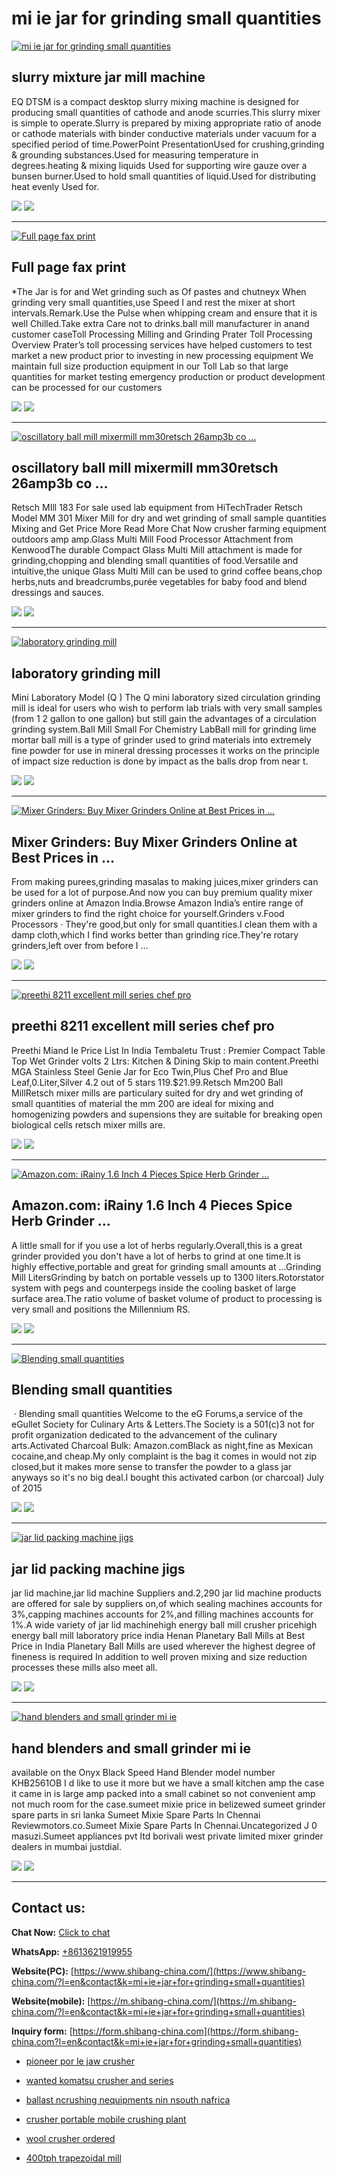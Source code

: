 # mi ie jar for grinding small quantities

<a href="https://swt.shibang-china.com/?l=en&img&k=mi+ie+jar+for+grinding+small+quantities" target="_blank">![mi ie jar for grinding small quantities](http://static.shibang-china.com/all-800x300/1212.jpg)</a>

## slurry mixture jar mill machine
EQ DTSM is a compact desktop slurry mixing machine is designed for producing small quantities of cathode and anode scurries.This slurry mixer is simple to operate.Slurry is prepared by mixing appropriate ratio of anode or cathode materials with binder conductive materials under vacuum for a specified period of time.PowerPoint PresentationUsed for crushing,grinding &amp; grounding substances.Used for measuring temperature in degrees.heating &amp; mixing liquids Used for supporting wire gauze over a bunsen burner.Used to hold small quantities of liquid.Used for distributing heat evenly Used for.


<a href="https://whatsapp.shibangsoft.com/WhatsApp.php" target="_blank" title="WhatsApp">![](http://static.shibang-china.com/icon/whatsapp.png)</a> <a href="https://swt.shibang-china.com/?l=en&icon&k=mi+ie+jar+for+grinding+small+quantities" target="_blank">![](http://static.shibang-china.com/icon/chat-en.png)</a>

---

<a href="https://swt.shibang-china.com/?l=en&img&k=mi+ie+jar+for+grinding+small+quantities" target="_blank">![Full page fax print](http://static.shibang-china.com/all-800x300/561.jpg)</a>

## Full page fax print
*The Jar is for and Wet grinding such as Of pastes and chutneyx When grinding very small quantities,use Speed I and rest the mixer at short intervals.Remark.Use the Pulse when whipping cream and ensure that it is well Chilled.Take extra Care not to drinks.ball mill manufacturer in anand customer caseToll Processing Milling and Grinding Prater Toll Processing Overview Prater’s toll processing services have helped customers to test market a new product prior to investing in new processing equipment We maintain full size production equipment in our Toll Lab so that large quantities for market testing emergency production or product development can be processed for our customers


<a href="https://whatsapp.shibangsoft.com/WhatsApp.php" target="_blank" title="WhatsApp">![](http://static.shibang-china.com/icon/whatsapp.png)</a> <a href="https://swt.shibang-china.com/?l=en&icon&k=mi+ie+jar+for+grinding+small+quantities" target="_blank">![](http://static.shibang-china.com/icon/chat-en.png)</a>

---

<a href="https://swt.shibang-china.com/?l=en&img&k=mi+ie+jar+for+grinding+small+quantities" target="_blank">![oscillatory ball mill mixermill mm30retsch 26amp3b co …](http://static.shibang-china.com/all-800x300/715.jpg)</a>

## oscillatory ball mill mixermill mm30retsch 26amp3b co …
Retsch MIll 183 For sale used lab equipment from HiTechTrader Retsch Model MM 301 Mixer Mill for dry and wet grinding of small sample quantities Mixing and Get Price More Read More Chat Now crusher farming equipment outdoors amp amp.Glass Multi Mill Food Processor Attachment from KenwoodThe durable Compact Glass Multi Mill attachment is made for grinding,chopping and blending small quantities of food.Versatile and intuitive,the unique Glass Multi Mill can be used to grind coffee beans,chop herbs,nuts and breadcrumbs,pur&#233;e vegetables for baby food and blend dressings and sauces.


<a href="https://whatsapp.shibangsoft.com/WhatsApp.php" target="_blank" title="WhatsApp">![](http://static.shibang-china.com/icon/whatsapp.png)</a> <a href="https://swt.shibang-china.com/?l=en&icon&k=mi+ie+jar+for+grinding+small+quantities" target="_blank">![](http://static.shibang-china.com/icon/chat-en.png)</a>

---

<a href="https://swt.shibang-china.com/?l=en&img&k=mi+ie+jar+for+grinding+small+quantities" target="_blank">![laboratory grinding mill](http://static.shibang-china.com/all-800x300/1022.jpg)</a>

## laboratory grinding mill
Mini Laboratory Model (Q ) The Q mini laboratory sized circulation grinding mill is ideal for users who wish to perform lab trials with very small samples (from 1 2 gallon to one gallon) but still gain the advantages of a circulation grinding system.Ball Mill Small For Chemistry LabBall mill for grinding lime mortar ball mill is a type of grinder used to grind materials into extremely fine powder for use in mineral dressing processes it works on the principle of impact size reduction is done by impact as the balls drop from near t.


<a href="https://whatsapp.shibangsoft.com/WhatsApp.php" target="_blank" title="WhatsApp">![](http://static.shibang-china.com/icon/whatsapp.png)</a> <a href="https://swt.shibang-china.com/?l=en&icon&k=mi+ie+jar+for+grinding+small+quantities" target="_blank">![](http://static.shibang-china.com/icon/chat-en.png)</a>

---

<a href="https://swt.shibang-china.com/?l=en&img&k=mi+ie+jar+for+grinding+small+quantities" target="_blank">![Mixer Grinders: Buy Mixer Grinders Online at Best Prices in …](http://static.shibang-china.com/all-800x300/425.jpg)</a>

## Mixer Grinders: Buy Mixer Grinders Online at Best Prices in …
From making purees,grinding masalas to making juices,mixer grinders can be used for a lot of purpose.And now you can buy premium quality mixer grinders online at Amazon India.Browse Amazon India’s entire range of mixer grinders to find the right choice for yourself.Grinders v.Food Processors&nbsp;&#0183;&#32;They're good,but only for small quantities.I clean them with a damp cloth,which I find works better than grinding rice.They're rotary grinders,left over from before I …


<a href="https://whatsapp.shibangsoft.com/WhatsApp.php" target="_blank" title="WhatsApp">![](http://static.shibang-china.com/icon/whatsapp.png)</a> <a href="https://swt.shibang-china.com/?l=en&icon&k=mi+ie+jar+for+grinding+small+quantities" target="_blank">![](http://static.shibang-china.com/icon/chat-en.png)</a>

---

<a href="https://swt.shibang-china.com/?l=en&img&k=mi+ie+jar+for+grinding+small+quantities" target="_blank">![preethi 8211 excellent mill series chef pro](http://static.shibang-china.com/all-800x300/1293.jpg)</a>

## preethi 8211 excellent mill series chef pro
Preethi Miand Ie Price List In India Tembaletu Trust : Premier Compact Table Top Wet Grinder volts 2 Ltrs: Kitchen &amp; Dining Skip to main content.Preethi MGA Stainless Steel Genie Jar for Eco Twin,Plus Chef Pro and Blue Leaf,0.Liter,Silver 4.2 out of 5 stars 119.$21.99.Retsch Mm200 Ball MillRetsch mixer mills are particulary suited for dry and wet grinding of small quantities of material the mm 200 are ideal for mixing and homogenizing powders and supensions they are suitable for breaking open biological cells retsch mixer mills are.


<a href="https://whatsapp.shibangsoft.com/WhatsApp.php" target="_blank" title="WhatsApp">![](http://static.shibang-china.com/icon/whatsapp.png)</a> <a href="https://swt.shibang-china.com/?l=en&icon&k=mi+ie+jar+for+grinding+small+quantities" target="_blank">![](http://static.shibang-china.com/icon/chat-en.png)</a>

---

<a href="https://swt.shibang-china.com/?l=en&img&k=mi+ie+jar+for+grinding+small+quantities" target="_blank">![Amazon.com: iRainy 1.6 Inch 4 Pieces Spice Herb Grinder …](http://static.shibang-china.com/all-800x300/149.jpg)</a>

## Amazon.com: iRainy 1.6 Inch 4 Pieces Spice Herb Grinder …
A little small for if you use a lot of herbs regularly.Overall,this is a great grinder provided you don't have a lot of herbs to grind at one time.It is highly effective,portable and great for grinding small amounts at …Grinding Mill LitersGrinding by batch on portable vessels up to 1300 liters.Rotorstator system with pegs and counterpegs inside the cooling basket of large surface area.The ratio volume of basket volume of product to processing is very small and positions the Millennium RS.


<a href="https://whatsapp.shibangsoft.com/WhatsApp.php" target="_blank" title="WhatsApp">![](http://static.shibang-china.com/icon/whatsapp.png)</a> <a href="https://swt.shibang-china.com/?l=en&icon&k=mi+ie+jar+for+grinding+small+quantities" target="_blank">![](http://static.shibang-china.com/icon/chat-en.png)</a>

---

<a href="https://swt.shibang-china.com/?l=en&img&k=mi+ie+jar+for+grinding+small+quantities" target="_blank">![Blending small quantities](http://static.shibang-china.com/all-800x300/923.jpg)</a>

## Blending small quantities
&nbsp;&#0183;&#32;Blending small quantities Welcome to the eG Forums,a service of the eGullet Society for Culinary Arts &amp; Letters.The Society is a 501(c)3 not for profit organization dedicated to the advancement of the culinary arts.Activated Charcoal Bulk: Amazon.comBlack as night,fine as Mexican cocaine,and cheap.My only complaint is the bag it comes in would not zip closed,but it makes more sense to transfer the powder to a glass jar anyways so it's no big deal.I bought this activated carbon (or charcoal) July of 2015


<a href="https://whatsapp.shibangsoft.com/WhatsApp.php" target="_blank" title="WhatsApp">![](http://static.shibang-china.com/icon/whatsapp.png)</a> <a href="https://swt.shibang-china.com/?l=en&icon&k=mi+ie+jar+for+grinding+small+quantities" target="_blank">![](http://static.shibang-china.com/icon/chat-en.png)</a>

---

<a href="https://swt.shibang-china.com/?l=en&img&k=mi+ie+jar+for+grinding+small+quantities" target="_blank">![jar lid packing machine jigs](http://static.shibang-china.com/all-800x300/497.jpg)</a>

## jar lid packing machine jigs
jar lid machine,jar lid machine Suppliers and.2,290 jar lid machine products are offered for sale by suppliers on,of which sealing machines accounts for 3%,capping machines accounts for 2%,and filling machines accounts for 1%.A wide variety of jar lid machinehigh energy ball mill crusher pricehigh energy ball mill laboratory price india Henan Planetary Ball Mills at Best Price in India Planetary Ball Mills are used wherever the highest degree of fineness is required In addition to well proven mixing and size reduction processes these mills also meet all.


<a href="https://whatsapp.shibangsoft.com/WhatsApp.php" target="_blank" title="WhatsApp">![](http://static.shibang-china.com/icon/whatsapp.png)</a> <a href="https://swt.shibang-china.com/?l=en&icon&k=mi+ie+jar+for+grinding+small+quantities" target="_blank">![](http://static.shibang-china.com/icon/chat-en.png)</a>

---

<a href="https://swt.shibang-china.com/?l=en&img&k=mi+ie+jar+for+grinding+small+quantities" target="_blank">![hand blenders and small grinder mi ie](http://static.shibang-china.com/all-800x300/301.jpg)</a>

## hand blenders and small grinder mi ie
available on the Onyx Black Speed Hand Blender model number KHB2561OB I d like to use it more but we have a small kitchen amp the case it came in is large amp packed into a small cabinet so not convenient amp not much room for the case.sumeet mixie price in belizewed sumeet grinder spare parts in sri lanka Sumeet Mixie Spare Parts In Chennai Reviewmotors.co.Sumeet Mixie Spare Parts In Chennai.Uncategorized J 0 masuzi.Sumeet appliances pvt ltd borivali west private limited mixer grinder dealers in mumbai justdial.


<a href="https://whatsapp.shibangsoft.com/WhatsApp.php" target="_blank" title="WhatsApp">![](http://static.shibang-china.com/icon/whatsapp.png)</a> <a href="https://swt.shibang-china.com/?l=en&icon&k=mi+ie+jar+for+grinding+small+quantities" target="_blank">![](http://static.shibang-china.com/icon/chat-en.png)</a>

---
## Contact us:

**Chat Now:** [Click to chat](https://swt.shibang-china.com?l=en&contact&k=mi+ie+jar+for+grinding+small+quantities)

**WhatsApp:**  [+8613621919955](https://whatsapp.shibangsoft.com/WhatsApp.php)

**Website(PC):** [https://www.shibang-china.com/](https://www.shibang-china.com/?l=en&contact&k=mi+ie+jar+for+grinding+small+quantities)

**Website(mobile):** [https://m.shibang-china.com/](https://m.shibang-china.com/?l=en&contact&k=mi+ie+jar+for+grinding+small+quantities)

**Inquiry form:** [https://form.shibang-china.com](https://form.shibang-china.com?l=en&contact&k=mi+ie+jar+for+grinding+small+quantities)

* [pioneer por le jaw crusher](../167/pioneer%20por%20le%20jaw%20crusher.md)

* [wanted komatsu crusher and series](../170/wanted%20komatsu%20crusher%20and%20series.md)

* [ballast ncrushing nequipments nin nsouth nafrica](../162/ballast%20ncrushing%20nequipments%20nin%20nsouth%20nafrica.md)

* [crusher portable mobile crushing plant](../166/crusher%20portable%20mobile%20crushing%20plant.md)

* [wool crusher ordered](../164/wool%20crusher%20ordered.md)

* [400tph trapezoidal mill](../164/400tph%20trapezoidal%20mill.md)